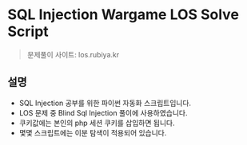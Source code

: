 # SQL Injection Wargame LOS Solve Script

> 문제풀이 사이트: los.rubiya.kr

## 설명

- SQL Injection 공부를 위한 파이썬 자동화 스크립트입니다.
- LOS 문제 중 Blind Sql Injection 풀이에 사용하였습니다.
- 쿠키값에는 본인의 php 세션 쿠키를 삽입하면 됩니다.
- 몇몇 스크립트에는 이분 탐색이 적용되어 있습니다.
  &nbsp;
